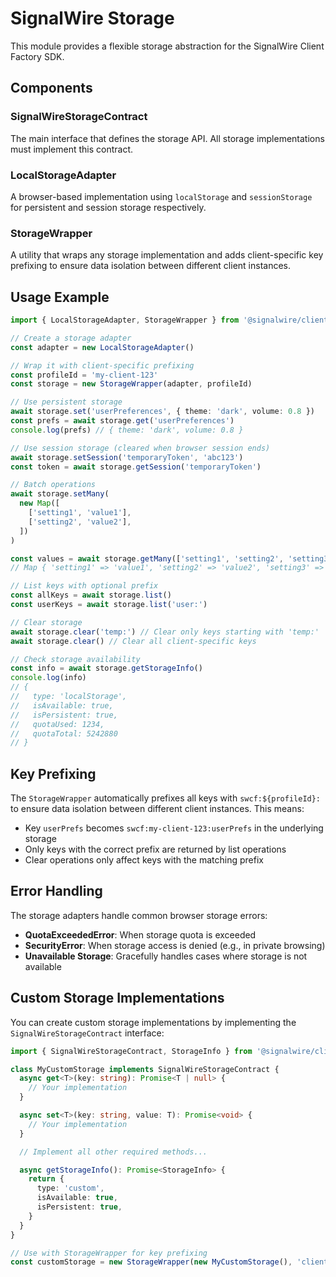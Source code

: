 # SignalWire Storage

This module provides a flexible storage abstraction for the SignalWire Client Factory SDK.

## Components

### SignalWireStorageContract

The main interface that defines the storage API. All storage implementations must implement this contract.

### LocalStorageAdapter

A browser-based implementation using `localStorage` and `sessionStorage` for persistent and session storage respectively.

### StorageWrapper

A utility that wraps any storage implementation and adds client-specific key prefixing to ensure data isolation between different client instances.

## Usage Example

```typescript
import { LocalStorageAdapter, StorageWrapper } from '@signalwire/client'

// Create a storage adapter
const adapter = new LocalStorageAdapter()

// Wrap it with client-specific prefixing
const profileId = 'my-client-123'
const storage = new StorageWrapper(adapter, profileId)

// Use persistent storage
await storage.set('userPreferences', { theme: 'dark', volume: 0.8 })
const prefs = await storage.get('userPreferences')
console.log(prefs) // { theme: 'dark', volume: 0.8 }

// Use session storage (cleared when browser session ends)
await storage.setSession('temporaryToken', 'abc123')
const token = await storage.getSession('temporaryToken')

// Batch operations
await storage.setMany(
  new Map([
    ['setting1', 'value1'],
    ['setting2', 'value2'],
  ])
)

const values = await storage.getMany(['setting1', 'setting2', 'setting3'])
// Map { 'setting1' => 'value1', 'setting2' => 'value2', 'setting3' => null }

// List keys with optional prefix
const allKeys = await storage.list()
const userKeys = await storage.list('user:')

// Clear storage
await storage.clear('temp:') // Clear only keys starting with 'temp:'
await storage.clear() // Clear all client-specific keys

// Check storage availability
const info = await storage.getStorageInfo()
console.log(info)
// {
//   type: 'localStorage',
//   isAvailable: true,
//   isPersistent: true,
//   quotaUsed: 1234,
//   quotaTotal: 5242880
// }
```

## Key Prefixing

The `StorageWrapper` automatically prefixes all keys with `swcf:${profileId}:` to ensure data isolation between different client instances. This means:

- Key `userPrefs` becomes `swcf:my-client-123:userPrefs` in the underlying storage
- Only keys with the correct prefix are returned by list operations
- Clear operations only affect keys with the matching prefix

## Error Handling

The storage adapters handle common browser storage errors:

- **QuotaExceededError**: When storage quota is exceeded
- **SecurityError**: When storage access is denied (e.g., in private browsing)
- **Unavailable Storage**: Gracefully handles cases where storage is not available

## Custom Storage Implementations

You can create custom storage implementations by implementing the `SignalWireStorageContract` interface:

```typescript
import { SignalWireStorageContract, StorageInfo } from '@signalwire/client'

class MyCustomStorage implements SignalWireStorageContract {
  async get<T>(key: string): Promise<T | null> {
    // Your implementation
  }

  async set<T>(key: string, value: T): Promise<void> {
    // Your implementation
  }

  // Implement all other required methods...

  async getStorageInfo(): Promise<StorageInfo> {
    return {
      type: 'custom',
      isAvailable: true,
      isPersistent: true,
    }
  }
}

// Use with StorageWrapper for key prefixing
const customStorage = new StorageWrapper(new MyCustomStorage(), 'client-id')
```
